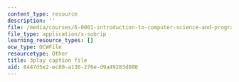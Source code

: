 ```yaml
---
content_type: resource
description: ''
file: /media/courses/6-0001-introduction-to-computer-science-and-programming-in-python-fall-2016/8447d5e2ec80a130276ed9a49283d080_FlGjISF3l78.srt
file_type: application/x-subrip
learning_resource_types: []
ocw_type: OCWFile
resourcetype: Other
title: 3play caption file
uid: 8447d5e2-ec80-a130-276e-d9a49283d080
---
```

